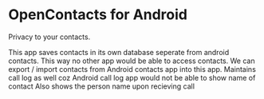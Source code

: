# OpenContacts for Android
Privacy to your contacts.

This app saves contacts in its own database seperate from android contacts. This way no other app would be able to access contacts.
We can export / import contacts from Android contacts app into this app.
Maintains call log as well coz Android call log app would not be able to show name of contact
Also shows the person name upon recieving call
